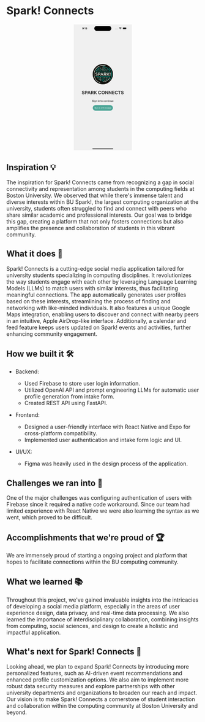 # Spark! Connects

<div align="center">
<img style="width:30%" src="imgs/simulator_screenshot_1C320FCC-702E-4420-9320-315BADD8CFF0.png" alt="Login">
</div>

## Inspiration 💡
The inspiration for Spark! Connects came from recognizing a gap in social connectivity and representation among students in the computing fields at Boston University. We observed that while there's immense talent and diverse interests within BU Spark!, the largest computing organization at the university, students often struggled to find and connect with peers who share similar academic and professional interests. Our goal was to bridge this gap, creating a platform that not only fosters connections but also amplifies the presence and collaboration of students in this vibrant community.

## What it does 🤨
Spark! Connects is a cutting-edge social media application tailored for university students specializing in computing disciplines. It revolutionizes the way students engage with each other by leveraging Language Learning Models (LLMs) to match users with similar interests, thus facilitating meaningful connections. The app automatically generates user profiles based on these interests, streamlining the process of finding and networking with like-minded individuals. It also features a unique Google Maps integration, enabling users to discover and connect with nearby peers in an intuitive, Apple AirDrop-like interface. Additionally, a calendar and feed feature keeps users updated on Spark! events and activities, further enhancing community engagement.

## How we built it 🛠
* Backend:
  - Used Firebase to store user login information.
  - Utilized OpenAI API and prompt engineering LLMs for automatic user profile generation from intake form.
  - Created REST API using FastAPI.

* Frontend:
  - Designed a user-friendly interface with React Native and Expo for cross-platform compatibility.
  - Implemented user authentication and intake form logic and UI.

* UI/UX:
  - Figma was heavily used in the design process of the application.

## Challenges we ran into 🥶
One of the major challenges was configuring authentication of users with Firebase since it required a native code workaround. Since our team had limited experience with React Native we were also learning the syntax as we went, which proved to be difficult.

## Accomplishments that we're proud of 🏆
We are immensely proud of starting a ongoing project and platform that hopes to facilitate connections within the BU computing community.

## What we learned 📚
Throughout this project, we've gained invaluable insights into the intricacies of developing a social media platform, especially in the areas of user experience design, data privacy, and real-time data processing. We also learned the importance of interdisciplinary collaboration, combining insights from computing, social sciences, and design to create a holistic and impactful application.

## What's next for Spark! Connects 🔮
Looking ahead, we plan to expand Spark! Connects by introducing more personalized features, such as AI-driven event recommendations and enhanced profile customization options. We also aim to implement more robust data security measures and explore partnerships with other university departments and organizations to broaden our reach and impact. Our vision is to make Spark! Connects a cornerstone of student interaction and collaboration within the computing community at Boston University and beyond.